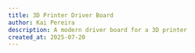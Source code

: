 ```yaml
---
title: 3D Printer Driver Board
author: Kai Pereira
description: A modern driver board for a 3D printer
created_at: 2025-07-20
---
```

